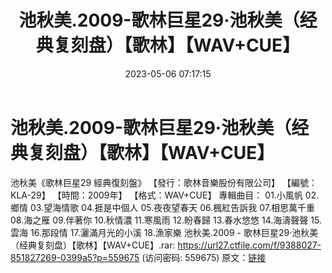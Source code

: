 ﻿---
title: 池秋美.2009-歌林巨星29·池秋美（经典复刻盘）【歌林】【WAV+CUE】
date: 2023-05-06 07:17:15
categories: WAV车载音乐、镜像
tags: 华语中文
---
# 池秋美.2009-歌林巨星29·池秋美（经典复刻盘）【歌林】【WAV+CUE】

池秋美《歌林巨星29 經典復刻盤》
【發行：歌林音樂股份有限公司】
【編號：KLA-29】
【時間：2009年】
【格式：WAV+CUE】
專輯曲目：
01.小風帆
02.鄉情
03.望海情歌
04.捱是中個人
05.夜夜望春天
06.楓紅告訴我
07.相思萬千重
08.海之雁
09.伴著你
10.秋情濃
11.寒風雨
12.盼春歸
13.春水悠悠
14.海濤聲聲
15.雲海
16.那段情
17.灑滿月光的小溪
18.漁家樂
池秋美.2009 - 歌林巨星29·池秋美（经典复刻盘）【歌林】【WAV+CUE】.rar: https://url27.ctfile.com/f/9388027-851827269-0399a5?p=559675
(访问密码: 559675)
原文：[链接](https://blog.sina.com.cn/s/blog_1647c7e76010311r2.html)